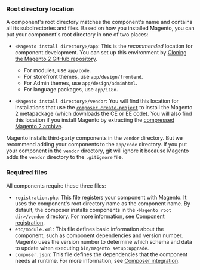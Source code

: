 ### Root directory location

A component's root directory matches the component's name and contains all its subdirectories and files. Based on how you installed Magento, you can put your component's root directory in one of two places:

* `<Magento install directory>/app`: This is the *recommended* location for component development. You can set up this environment by [Cloning the Magento 2 GitHub repository]({{page.baseurl}}/install-gde/prereq/dev_install.html).

  * For modules, use `app/code`.
  * For storefront themes, use `app/design/frontend`.
  * For Admin themes, use `app/design/adminhtml`.
  * For language packages, use `app/i18n`.

* `<Magento install directory>/vendor`: You will find this location for installations that use the [`composer create-project`]({{page.baseurl}}/install-gde/composer.html) to install the Magento 2 metapackage (which downloads the CE or EE code). You will also find this location if you install Magento by extracting the [compressed Magento 2 archive]({{page.baseurl}}/install-gde/prereq/zip_install.html).

Magento installs third-party components in the `vendor` directory. But we recommend adding your components to the `app/code` directory. If you put your component in the `vendor` directory, git will ignore it because Magento adds the `vendor` directory to the `.gitignore` file.

### Required files

All components require these three files:

*	`registration.php`: This file registers your component with Magento. It uses the component's root directory name as the component name. By default, the composer installs components in the `<Magento root dir>/vendor` directory. For more information, see [Component registration]({{page.baseurl}}/extension-dev-guide/build/component-registration.html).
*	`etc/module.xml`: This file defines basic information about the component, such as component dependencies and version number. Magento uses the version number to determine which schema and data to update when executing `bin/magento setup:upgrade`.
*	`composer.json`: This file defines the dependencies that the component needs at runtime. For more information, see [Composer integration]({{page.baseurl}}/extension-dev-guide/build/composer-integration.html).
